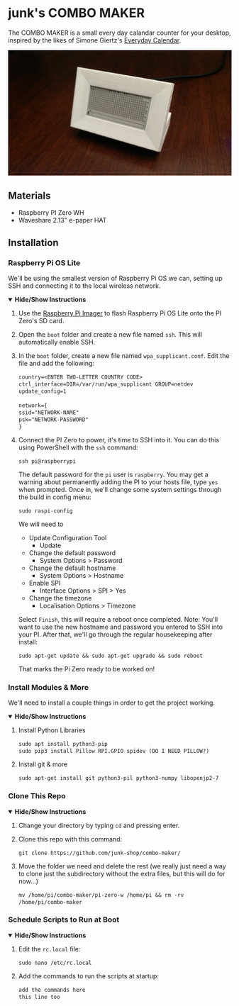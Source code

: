 # junk's COMBO MAKER

The COMBO MAKER is a small every day calandar counter for your desktop, inspired by the likes of Simone Giertz's [Everyday Calendar](https://www.youtube.com/watch?v=-lpvy-xkSNA).

![combo-maker](combo-maker.jpg)

## Materials
+ Raspberry PI Zero WH
+ Waveshare 2.13" e-paper HAT

## Installation

### Raspberry Pi OS Lite

We'll be using the smallest version of Raspberry Pi OS we can, setting up SSH and connecting it to the local wireless network.

<details open><summary><b>Hide/Show Instructions</b></summary>
  
  1.  Use the [Raspberry Pi Imager](https://www.raspberrypi.org/software/) to flash Raspberry Pi OS Lite onto the PI Zero's SD card.
  2.  Open the `boot` folder and create a new file named `ssh`. This will automatically enable SSH.
  3.  In the `boot` folder, create a new file named `wpa_supplicant.conf`. Edit the file and add the following:
      ```
      country=<ENTER TWO-LETTER COUNTRY CODE>
      ctrl_interface=DIR=/var/run/wpa_supplicant GROUP=netdev
      update_config=1

      network={
      ssid="NETWORK-NAME"
      psk="NETWORK-PASSWORD"
      }
      ```

  4.  Connect the PI Zero to power, it's time to SSH into it. You can do this using PowerShell with the `ssh` command:
      ```
      ssh pi@raspberrypi
      ```
      The default password for the `pi` user is `raspberry`.
      You may get a warning about permanently adding the PI to your hosts file, type `yes` when prompted.
      Once in, we'll change some system settings through the build in config menu:
      ```
      sudo raspi-config
      ```
      We will need to
        + Update Configuration Tool
          + Update
        + Change the default password
          + System Options > Password
        + Change the default hostname
          + System Options > Hostname
        + Enable SPI
          + Interface Options > SPI > Yes
        + Change the timezone
          + Localisation Options > Timezone

      Select `Finish`, this will require a reboot once completed.
      Note: You'll want to use the new hostname and password you entered to SSH into your PI.
      After that, we'll go through the regular housekeeping after install:
      
      ```
      sudo apt-get update && sudo apt-get upgrade && sudo reboot
      ```
      
      That marks the Pi Zero ready to be worked on!
  
</details>

### Install Modules & More

We'll need to install a couple things in order to get the project working.

<details open><summary><b>Hide/Show Instructions</b></summary>
  
  1.  Install Python Libraries
  
      ```
      sudo apt install python3-pip
      sudo pip3 install Pillow RPI.GPIO spidev (DO I NEED PILLOW?)
      ```
      
  2.  Install git & more
  
      ```
      sudo apt-get install git python3-pil python3-numpy libopenjp2-7
      ```
  
</details>

### Clone This Repo

<details open><summary><b>Hide/Show Instructions</b></summary>
  
  1.  Change your directory by typing `cd` and pressing enter.
  
  2.  Clone this repo with this command:
  
      ```
      git clone https://github.com/junk-shop/combo-maker/
      ```
      
  3.  Move the folder we need and delete the rest (we really just need a way to clone just the subdirectory without the extra files, but this will do for now...)
  
      ```
      mv /home/pi/combo-maker/pi-zero-w /home/pi && rm -rv /home/pi/combo-maker
      ```
  
    
</details>

### Schedule Scripts to Run at Boot

<details open><summary><b>Hide/Show Instructions</b></summary>
  
  1.  Edit the `rc.local` file:
  
      ```
      sudo nano /etc/rc.local
      ```
  
  2.  Add the commands to run the scripts at startup:
  
      ```
      add the commands here
      this line too
      ```
      
</details>
